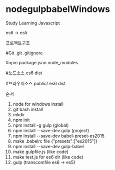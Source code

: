 # nodegulpbabelWindows

Study
Learning Javascript


es6 -> es5


프로젝트구조

#Git
.git
.gitignore

#npm
package.json
node_modules

#노드소스
es6
dist

#브라우저소스
public/
  es6
  dist
  
  

순서
1. node for windows install
2. git bash install
3. mkdir
4. npm init
5. npm install -g gulp (global)
6. npm install --save-dev gulp (project)
7. npm install --save-dev babel-preset-es2015
8. make .babelrc file {"presets":["es2015"]}
9. npm install --save-dev gulp-babel
10. make gulpfile.js (like code)
11. make test.js for es6 dir (like code)
12. gulp (transcomfile es6 -> es5)
